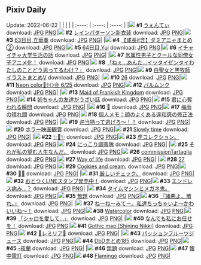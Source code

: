 ## Pixiv Daily
Update: 2022-06-22
|      |      |      |
| :----: | :----: | :----: |
|![](https://pixiv.microyu.workers.dev/c/240x480/img-master/img/2022/06/21/20/00/28/99170653_p0_master1200.jpg) **#1** [うぇんてぃ](https://www.pixiv.net/artworks/99170653) download: [JPG](https://pixiv.microyu.workers.dev/img-original/img/2022/06/21/20/00/28/99170653_p0.jpg) [PNG](https://pixiv.microyu.workers.dev/img-original/img/2022/06/21/20/00/28/99170653_p0.png)|![](https://pixiv.microyu.workers.dev/c/240x480/img-master/img/2022/06/20/00/00/06/99170587_p0_master1200.jpg) **#2** [レインパターソン新衣装](https://www.pixiv.net/artworks/99170587) download: [JPG](https://pixiv.microyu.workers.dev/img-original/img/2022/06/20/00/00/06/99170587_p0.jpg) [PNG](https://pixiv.microyu.workers.dev/img-original/img/2022/06/20/00/00/06/99170587_p0.png)|![](https://pixiv.microyu.workers.dev/c/240x480/img-master/img/2022/06/20/00/00/10/99170622_p0_master1200.jpg) **#3** [63日目,立華奏](https://www.pixiv.net/artworks/99170622) download: [JPG](https://pixiv.microyu.workers.dev/img-original/img/2022/06/20/00/00/10/99170622_p0.jpg) [PNG](https://pixiv.microyu.workers.dev/img-original/img/2022/06/20/00/00/10/99170622_p0.png)|
|![](https://pixiv.microyu.workers.dev/c/240x480/img-master/img/2022/06/20/00/12/48/99171215_p0_master1200.jpg) **#4** [【成長if含】ダミアニャまとめ②](https://www.pixiv.net/artworks/99171215) download: [JPG](https://pixiv.microyu.workers.dev/img-original/img/2022/06/20/00/12/48/99171215_p0.jpg) [PNG](https://pixiv.microyu.workers.dev/img-original/img/2022/06/20/00/12/48/99171215_p0.png)|![](https://pixiv.microyu.workers.dev/c/240x480/img-master/img/2022/06/21/14/42/10/99202504_p0_master1200.jpg) **#5** [64日目,Yui](https://www.pixiv.net/artworks/99202504) download: [JPG](https://pixiv.microyu.workers.dev/img-original/img/2022/06/21/14/42/10/99202504_p0.jpg) [PNG](https://pixiv.microyu.workers.dev/img-original/img/2022/06/21/14/42/10/99202504_p0.png)|![](https://pixiv.microyu.workers.dev/c/240x480/img-master/img/2022/06/20/18/04/13/99183801_p0_master1200.jpg) **#6** [イチャイチャ大学生活の話](https://www.pixiv.net/artworks/99183801) download: [JPG](https://pixiv.microyu.workers.dev/img-original/img/2022/06/20/18/04/13/99183801_p0.jpg) [PNG](https://pixiv.microyu.workers.dev/img-original/img/2022/06/20/18/04/13/99183801_p0.png)|
|![](https://pixiv.microyu.workers.dev/c/240x480/img-master/img/2022/06/21/12/50/35/99201204_p0_master1200.jpg) **#7** [氷属性男子とクールな同僚女子アニメ化！](https://www.pixiv.net/artworks/99201204) download: [JPG](https://pixiv.microyu.workers.dev/img-original/img/2022/06/21/12/50/35/99201204_p0.jpg) [PNG](https://pixiv.microyu.workers.dev/img-original/img/2022/06/21/12/50/35/99201204_p0.png)|![](https://pixiv.microyu.workers.dev/c/240x480/img-master/img/2022/06/20/08/04/15/99177081_p0_master1200.jpg) **#8** [「ねぇ…あんた…イッタイゼンタイわたしのことどう思ってるわけ？」](https://www.pixiv.net/artworks/99177081) download: [JPG](https://pixiv.microyu.workers.dev/img-original/img/2022/06/20/08/04/15/99177081_p0.jpg) [PNG](https://pixiv.microyu.workers.dev/img-original/img/2022/06/20/08/04/15/99177081_p0.png)|![](https://pixiv.microyu.workers.dev/c/240x480/img-master/img/2022/06/21/00/07/22/99192764_p0_master1200.jpg) **#9** [白聖女と黒牧師イラストまとめⅤ](https://www.pixiv.net/artworks/99192764) download: [JPG](https://pixiv.microyu.workers.dev/img-original/img/2022/06/21/00/07/22/99192764_p0.jpg) [PNG](https://pixiv.microyu.workers.dev/img-original/img/2022/06/21/00/07/22/99192764_p0.png)|
|![](https://pixiv.microyu.workers.dev/c/240x480/img-master/img/2022/06/20/00/08/52/99171091_p0_master1200.jpg) **#10** [26](https://www.pixiv.net/artworks/99171091) download: [JPG](https://pixiv.microyu.workers.dev/img-original/img/2022/06/20/00/08/52/99171091_p0.jpg) [PNG](https://pixiv.microyu.workers.dev/img-original/img/2022/06/20/00/08/52/99171091_p0.png)|![](https://pixiv.microyu.workers.dev/c/240x480/img-master/img/2022/06/21/00/11/00/99192894_p0_master1200.jpg) **#11** [Neon color👾ｻｲﾝ会 6/25](https://www.pixiv.net/artworks/99192894) download: [JPG](https://pixiv.microyu.workers.dev/img-original/img/2022/06/21/00/11/00/99192894_p0.jpg) [PNG](https://pixiv.microyu.workers.dev/img-original/img/2022/06/21/00/11/00/99192894_p0.png)|![](https://pixiv.microyu.workers.dev/c/240x480/img-master/img/2022/06/21/00/18/58/99193150_p0_master1200.jpg) **#12** [バルムンク](https://www.pixiv.net/artworks/99193150) download: [JPG](https://pixiv.microyu.workers.dev/img-original/img/2022/06/21/00/18/58/99193150_p0.jpg) [PNG](https://pixiv.microyu.workers.dev/img-original/img/2022/06/21/00/18/58/99193150_p0.png)|
|![](https://pixiv.microyu.workers.dev/c/240x480/img-master/img/2022/06/20/01/51/04/99173569_p0_master1200.jpg) **#13** [Maid of Frankish Kingdom](https://www.pixiv.net/artworks/99173569) download: [JPG](https://pixiv.microyu.workers.dev/img-original/img/2022/06/20/01/51/04/99173569_p0.jpg) [PNG](https://pixiv.microyu.workers.dev/img-original/img/2022/06/20/01/51/04/99173569_p0.png)|![](https://pixiv.microyu.workers.dev/c/240x480/img-master/img/2022/06/21/00/00/19/99192473_p0_master1200.jpg) **#14** [姉ちゃんの友達がうざい話](https://www.pixiv.net/artworks/99192473) download: [JPG](https://pixiv.microyu.workers.dev/img-original/img/2022/06/21/00/00/19/99192473_p0.jpg) [PNG](https://pixiv.microyu.workers.dev/img-original/img/2022/06/21/00/00/19/99192473_p0.png)|![](https://pixiv.microyu.workers.dev/c/240x480/img-master/img/2022/06/20/12/31/25/99179738_p0_master1200.jpg) **#15** [君に心奪われる瞬間](https://www.pixiv.net/artworks/99179738) download: [JPG](https://pixiv.microyu.workers.dev/img-original/img/2022/06/20/12/31/25/99179738_p0.jpg) [PNG](https://pixiv.microyu.workers.dev/img-original/img/2022/06/20/12/31/25/99179738_p0.png)|
|![](https://pixiv.microyu.workers.dev/c/240x480/img-master/img/2022/06/20/00/00/09/99170617_p0_master1200.jpg) **#16** [🖤](https://www.pixiv.net/artworks/99170617) download: [JPG](https://pixiv.microyu.workers.dev/img-original/img/2022/06/20/00/00/09/99170617_p0.jpg) [PNG](https://pixiv.microyu.workers.dev/img-original/img/2022/06/20/00/00/09/99170617_p0.png)|![](https://pixiv.microyu.workers.dev/c/240x480/img-master/img/2022/06/20/20/30/01/99186719_p0_master1200.jpg) **#17** [梅雨の晴れ間](https://www.pixiv.net/artworks/99186719) download: [JPG](https://pixiv.microyu.workers.dev/img-original/img/2022/06/20/20/30/01/99186719_p0.jpg) [PNG](https://pixiv.microyu.workers.dev/img-original/img/2022/06/20/20/30/01/99186719_p0.png)|![](https://pixiv.microyu.workers.dev/c/240x480/img-master/img/2022/06/21/09/00/01/99198845_p0_master1200.jpg) **#18** [個人メモ：顔のよくある違和感の修正法](https://www.pixiv.net/artworks/99198845) download: [JPG](https://pixiv.microyu.workers.dev/img-original/img/2022/06/21/09/00/01/99198845_p0.jpg) [PNG](https://pixiv.microyu.workers.dev/img-original/img/2022/06/21/09/00/01/99198845_p0.png)|
|![](https://pixiv.microyu.workers.dev/c/240x480/img-master/img/2022/06/21/07/30/01/99198068_p0_master1200.jpg) **#19** [弁当持って逃げろ～！！](https://www.pixiv.net/artworks/99198068) download: [JPG](https://pixiv.microyu.workers.dev/img-original/img/2022/06/21/07/30/01/99198068_p0.jpg) [PNG](https://pixiv.microyu.workers.dev/img-original/img/2022/06/21/07/30/01/99198068_p0.png)|![](https://pixiv.microyu.workers.dev/c/240x480/img-master/img/2022/06/21/06/00/10/99197350_p0_master1200.jpg) **#20** [ホラー映画観賞](https://www.pixiv.net/artworks/99197350) download: [JPG](https://pixiv.microyu.workers.dev/img-original/img/2022/06/21/06/00/10/99197350_p0.jpg) [PNG](https://pixiv.microyu.workers.dev/img-original/img/2022/06/21/06/00/10/99197350_p0.png)|![](https://pixiv.microyu.workers.dev/c/240x480/img-master/img/2022/06/21/00/00/11/99192422_p0_master1200.jpg) **#21** [Slowly time](https://www.pixiv.net/artworks/99192422) download: [JPG](https://pixiv.microyu.workers.dev/img-original/img/2022/06/21/00/00/11/99192422_p0.jpg) [PNG](https://pixiv.microyu.workers.dev/img-original/img/2022/06/21/00/00/11/99192422_p0.png)|
|![](https://pixiv.microyu.workers.dev/c/240x480/img-master/img/2022/06/21/15/35/54/99203087_p0_master1200.jpg) **#22** [✨💜✨](https://www.pixiv.net/artworks/99203087) download: [JPG](https://pixiv.microyu.workers.dev/img-original/img/2022/06/21/15/35/54/99203087_p0.jpg) [PNG](https://pixiv.microyu.workers.dev/img-original/img/2022/06/21/15/35/54/99203087_p0.png)|![](https://pixiv.microyu.workers.dev/c/240x480/img-master/img/2022/06/20/00/17/58/99171353_p0_master1200.jpg) **#23** [虎コレクション。](https://www.pixiv.net/artworks/99171353) download: [JPG](https://pixiv.microyu.workers.dev/img-original/img/2022/06/20/00/17/58/99171353_p0.jpg) [PNG](https://pixiv.microyu.workers.dev/img-original/img/2022/06/20/00/17/58/99171353_p0.png)|![](https://pixiv.microyu.workers.dev/c/240x480/img-master/img/2022/06/21/00/00/07/99192383_p0_master1200.jpg) **#24** [にっこり調査隊](https://www.pixiv.net/artworks/99192383) download: [JPG](https://pixiv.microyu.workers.dev/img-original/img/2022/06/21/00/00/07/99192383_p0.jpg) [PNG](https://pixiv.microyu.workers.dev/img-original/img/2022/06/21/00/00/07/99192383_p0.png)|
|![](https://pixiv.microyu.workers.dev/c/240x480/img-master/img/2022/06/20/13/27/23/99180392_p0_master1200.jpg) **#25** [それが私の望む人生なんだ。](https://www.pixiv.net/artworks/99180392) download: [JPG](https://pixiv.microyu.workers.dev/img-original/img/2022/06/20/13/27/23/99180392_p0.jpg) [PNG](https://pixiv.microyu.workers.dev/img-original/img/2022/06/20/13/27/23/99180392_p0.png)|![](https://pixiv.microyu.workers.dev/c/240x480/img-master/img/2022/06/20/01/47/41/99173499_p0_master1200.jpg) **#26** [commissionTartaglia](https://www.pixiv.net/artworks/99173499) download: [JPG](https://pixiv.microyu.workers.dev/img-original/img/2022/06/20/01/47/41/99173499_p0.jpg) [PNG](https://pixiv.microyu.workers.dev/img-original/img/2022/06/20/01/47/41/99173499_p0.png)|![](https://pixiv.microyu.workers.dev/c/240x480/img-master/img/2022/06/20/00/00/02/99170553_p0_master1200.jpg) **#27** [Way of life](https://www.pixiv.net/artworks/99170553) download: [JPG](https://pixiv.microyu.workers.dev/img-original/img/2022/06/20/00/00/02/99170553_p0.jpg) [PNG](https://pixiv.microyu.workers.dev/img-original/img/2022/06/20/00/00/02/99170553_p0.png)|
|![](https://pixiv.microyu.workers.dev/c/240x480/img-master/img/2022/06/21/00/11/18/99192905_p0_master1200.jpg) **#28** [27](https://www.pixiv.net/artworks/99192905) download: [JPG](https://pixiv.microyu.workers.dev/img-original/img/2022/06/21/00/11/18/99192905_p0.jpg) [PNG](https://pixiv.microyu.workers.dev/img-original/img/2022/06/21/00/11/18/99192905_p0.png)|![](https://pixiv.microyu.workers.dev/c/240x480/img-master/img/2022/06/20/12/17/14/99179556_p0_master1200.jpg) **#29** [Cookies and cream.](https://www.pixiv.net/artworks/99179556) download: [JPG](https://pixiv.microyu.workers.dev/img-original/img/2022/06/20/12/17/14/99179556_p0.jpg) [PNG](https://pixiv.microyu.workers.dev/img-original/img/2022/06/20/12/17/14/99179556_p0.png)|![](https://pixiv.microyu.workers.dev/c/240x480/img-master/img/2022/06/20/11/00/00/99178633_p0_master1200.jpg) **#30** [💙🧡](https://www.pixiv.net/artworks/99178633) download: [JPG](https://pixiv.microyu.workers.dev/img-original/img/2022/06/20/11/00/00/99178633_p0.jpg) [PNG](https://pixiv.microyu.workers.dev/img-original/img/2022/06/20/11/00/00/99178633_p0.png)|
|![](https://pixiv.microyu.workers.dev/c/240x480/img-master/img/2022/06/20/03/56/31/99175082_p0_master1200.jpg) **#31** [厳しいチェック。](https://www.pixiv.net/artworks/99175082) download: [JPG](https://pixiv.microyu.workers.dev/img-original/img/2022/06/20/03/56/31/99175082_p0.jpg) [PNG](https://pixiv.microyu.workers.dev/img-original/img/2022/06/20/03/56/31/99175082_p0.png)|![](https://pixiv.microyu.workers.dev/c/240x480/img-master/img/2022/06/20/12/00/02/99179338_p0_master1200.jpg) **#32** [おとつくLINEスタンプ発売中！](https://www.pixiv.net/artworks/99179338) download: [JPG](https://pixiv.microyu.workers.dev/img-original/img/2022/06/20/12/00/02/99179338_p0.jpg) [PNG](https://pixiv.microyu.workers.dev/img-original/img/2022/06/20/12/00/02/99179338_p0.png)|![](https://pixiv.microyu.workers.dev/c/240x480/img-master/img/2022/06/20/19/36/35/99185547_p0_master1200.jpg) **#33** [エンドレス病み…？](https://www.pixiv.net/artworks/99185547) download: [JPG](https://pixiv.microyu.workers.dev/img-original/img/2022/06/20/19/36/35/99185547_p0.jpg) [PNG](https://pixiv.microyu.workers.dev/img-original/img/2022/06/20/19/36/35/99185547_p0.png)|
|![](https://pixiv.microyu.workers.dev/c/240x480/img-master/img/2022/06/20/14/17/49/99180909_p0_master1200.jpg) **#34** [タイムマシンとメガネ鬼。](https://www.pixiv.net/artworks/99180909) download: [JPG](https://pixiv.microyu.workers.dev/img-original/img/2022/06/20/14/17/49/99180909_p0.jpg) [PNG](https://pixiv.microyu.workers.dev/img-original/img/2022/06/20/14/17/49/99180909_p0.png)|![](https://pixiv.microyu.workers.dev/c/240x480/img-master/img/2022/06/21/21/46/01/99209885_p0_master1200.jpg) **#35** [無題](https://www.pixiv.net/artworks/99209885) download: [JPG](https://pixiv.microyu.workers.dev/img-original/img/2022/06/21/21/46/01/99209885_p0.jpg) [PNG](https://pixiv.microyu.workers.dev/img-original/img/2022/06/21/21/46/01/99209885_p0.png)|![](https://pixiv.microyu.workers.dev/c/240x480/img-master/img/2022/06/20/00/00/04/99170565_p0_master1200.jpg) **#36** [『諸悪よ、散れ。』](https://www.pixiv.net/artworks/99170565) download: [JPG](https://pixiv.microyu.workers.dev/img-original/img/2022/06/20/00/00/04/99170565_p0.jpg) [PNG](https://pixiv.microyu.workers.dev/img-original/img/2022/06/20/00/00/04/99170565_p0.png)|
|![](https://pixiv.microyu.workers.dev/c/240x480/img-master/img/2022/06/20/00/00/09/99170612_p0_master1200.jpg) **#37** [ねーねーみてー。私達ちっちゃいよ～かわいいね～！](https://www.pixiv.net/artworks/99170612) download: [JPG](https://pixiv.microyu.workers.dev/img-original/img/2022/06/20/00/00/09/99170612_p0.jpg) [PNG](https://pixiv.microyu.workers.dev/img-original/img/2022/06/20/00/00/09/99170612_p0.png)|![](https://pixiv.microyu.workers.dev/c/240x480/img-master/img/2022/06/20/00/00/06/99170583_p0_master1200.jpg) **#38** [Watercolor](https://www.pixiv.net/artworks/99170583) download: [JPG](https://pixiv.microyu.workers.dev/img-original/img/2022/06/20/00/00/06/99170583_p0.jpg) [PNG](https://pixiv.microyu.workers.dev/img-original/img/2022/06/20/00/00/06/99170583_p0.png)|![](https://pixiv.microyu.workers.dev/c/240x480/img-master/img/2022/06/20/18/00/03/99183743_p0_master1200.jpg) **#39** [「シャロを愛して…」](https://www.pixiv.net/artworks/99183743) download: [JPG](https://pixiv.microyu.workers.dev/img-original/img/2022/06/20/18/00/03/99183743_p0.jpg) [PNG](https://pixiv.microyu.workers.dev/img-original/img/2022/06/20/18/00/03/99183743_p0.png)|
|![](https://pixiv.microyu.workers.dev/c/240x480/img-master/img/2022/06/20/00/02/57/99170865_p0_master1200.jpg) **#40** [なんでも私にお任せを！](https://www.pixiv.net/artworks/99170865) download: [JPG](https://pixiv.microyu.workers.dev/img-original/img/2022/06/20/00/02/57/99170865_p0.jpg) [PNG](https://pixiv.microyu.workers.dev/img-original/img/2022/06/20/00/02/57/99170865_p0.png)|![](https://pixiv.microyu.workers.dev/c/240x480/img-master/img/2022/06/21/00/00/52/99192530_p0_master1200.jpg) **#41** [Gothic map [Shining Nikki]](https://www.pixiv.net/artworks/99192530) download: [JPG](https://pixiv.microyu.workers.dev/img-original/img/2022/06/21/00/00/52/99192530_p0.jpg) [PNG](https://pixiv.microyu.workers.dev/img-original/img/2022/06/21/00/00/52/99192530_p0.png)|![](https://pixiv.microyu.workers.dev/c/240x480/img-master/img/2022/06/20/00/00/12/99170641_p0_master1200.jpg) **#42** [🦋レミリア🦋](https://www.pixiv.net/artworks/99170641) download: [JPG](https://pixiv.microyu.workers.dev/img-original/img/2022/06/20/00/00/12/99170641_p0.jpg) [PNG](https://pixiv.microyu.workers.dev/img-original/img/2022/06/20/00/00/12/99170641_p0.png)|
|![](https://pixiv.microyu.workers.dev/c/240x480/img-master/img/2022/06/21/20/30/00/99207958_p0_master1200.jpg) **#43** [パッションフルーツジュース](https://www.pixiv.net/artworks/99207958) download: [JPG](https://pixiv.microyu.workers.dev/img-original/img/2022/06/21/20/30/00/99207958_p0.jpg) [PNG](https://pixiv.microyu.workers.dev/img-original/img/2022/06/21/20/30/00/99207958_p0.png)|![](https://pixiv.microyu.workers.dev/c/240x480/img-master/img/2022/06/21/08/51/48/99177383_p0_master1200.jpg) **#44** [DbDまとめ185](https://www.pixiv.net/artworks/99177383) download: [JPG](https://pixiv.microyu.workers.dev/img-original/img/2022/06/21/08/51/48/99177383_p0.jpg) [PNG](https://pixiv.microyu.workers.dev/img-original/img/2022/06/21/08/51/48/99177383_p0.png)|![](https://pixiv.microyu.workers.dev/c/240x480/img-master/img/2022/06/20/00/00/38/99170751_p0_master1200.jpg) **#45** [-夜蘭](https://www.pixiv.net/artworks/99170751) download: [JPG](https://pixiv.microyu.workers.dev/img-original/img/2022/06/20/00/00/38/99170751_p0.jpg) [PNG](https://pixiv.microyu.workers.dev/img-original/img/2022/06/20/00/00/38/99170751_p0.png)|
|![](https://pixiv.microyu.workers.dev/c/240x480/img-master/img/2022/06/20/18/45/43/99184575_p0_master1200.jpg) **#46** [無題](https://www.pixiv.net/artworks/99184575) download: [JPG](https://pixiv.microyu.workers.dev/img-original/img/2022/06/20/18/45/43/99184575_p0.jpg) [PNG](https://pixiv.microyu.workers.dev/img-original/img/2022/06/20/18/45/43/99184575_p0.png)|![](https://pixiv.microyu.workers.dev/c/240x480/img-master/img/2022/06/20/00/17/58/99171383_p0_master1200.jpg) **#47** [懐中電灯](https://www.pixiv.net/artworks/99171383) download: [JPG](https://pixiv.microyu.workers.dev/img-original/img/2022/06/20/00/17/58/99171383_p0.jpg) [PNG](https://pixiv.microyu.workers.dev/img-original/img/2022/06/20/00/17/58/99171383_p0.png)|![](https://pixiv.microyu.workers.dev/c/240x480/img-master/img/2022/06/20/12/43/12/99179881_p0_master1200.jpg) **#48** [Flamingo](https://www.pixiv.net/artworks/99179881) download: [JPG](https://pixiv.microyu.workers.dev/img-original/img/2022/06/20/12/43/12/99179881_p0.jpg) [PNG](https://pixiv.microyu.workers.dev/img-original/img/2022/06/20/12/43/12/99179881_p0.png)|
